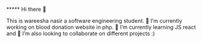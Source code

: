 ***** Hi there 👋

This is wareesha nasir a software engineering student. 🔭 I’m currently working on blood donation website in php. 🌱 I’m currently learning JS react and
👯 I’m also looking to collaborate on different projects :)

